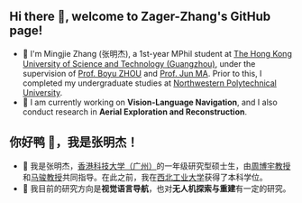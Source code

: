 ## Hi there 👋, welcome to Zager-Zhang's GitHub page!

- 🔭 I'm Mingjie Zhang (张明杰), a 1st-year MPhil student at [The Hong Kong University of Science and Technology (Guangzhou)](https://www.hkust-gz.edu.cn/), under the supervision of [Prof. Boyu ZHOU](https://robotics-star.com/people) and [Prof. Jun MA](https://personal.hkust-gz.edu.cn/junma/people-page.html). Prior to this, I completed my undergraduate studies at [Northwestern Polytechnical University](https://en.nwpu.edu.cn/).
- 🌱 I am currently working on **Vision-Language Navigation**, and I also conduct research in **Aerial Exploration and Reconstruction**.

## 你好鸭 👋，我是张明杰！

- 🔭 我是张明杰，[香港科技大学（广州）](https://www.hkust-gz.edu.cn/)的一年级研究型硕士生，由[周博宇教授](https://robotics-star.com/people)和[马骏教授](https://personal.hkust-gz.edu.cn/junma/people-page.html)共同指导。在此之前，我在[西北工业大学](https://en.nwpu.edu.cn/)获得了本科学位。
- 🌱 我目前的研究方向是**视觉语言导航**，也对**无人机探索与重建**有一定的研究。


<!--
- 👯 I’m looking to collaborate on ...
- 🤔 I’m looking for help with ...
- 💬 Ask me about ...
- 📫 How to reach me: ...
<a href="https://github.com/Zager-Zhang">
  <img align="center" src="https://github-readme-stats.vercel.app/api?username=Zager-Zhang&show_icons=true&hide_border=true&hide_rank=true&theme=swift&hide=prs" />
</a>
-->
